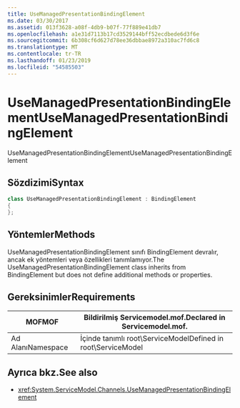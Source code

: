 ```yaml
---
title: UseManagedPresentationBindingElement
ms.date: 03/30/2017
ms.assetid: 013f3628-a08f-4db9-b07f-77f889e41db7
ms.openlocfilehash: a1e31d7113b17cd3529144bff52ecdbede6d3f6e
ms.sourcegitcommit: 6b308cf6d627d78ee36dbbae8972a310ac7fd6c8
ms.translationtype: MT
ms.contentlocale: tr-TR
ms.lasthandoff: 01/23/2019
ms.locfileid: "54585503"
---
```

# <a name="usemanagedpresentationbindingelement"></a><span data-ttu-id="2c074-102">UseManagedPresentationBindingElement</span><span class="sxs-lookup"><span data-stu-id="2c074-102">UseManagedPresentationBindingElement</span></span>
<span data-ttu-id="2c074-103">UseManagedPresentationBindingElement</span><span class="sxs-lookup"><span data-stu-id="2c074-103">UseManagedPresentationBindingElement</span></span>  
  
## <a name="syntax"></a><span data-ttu-id="2c074-104">Sözdizimi</span><span class="sxs-lookup"><span data-stu-id="2c074-104">Syntax</span></span>  
  
```csharp
class UseManagedPresentationBindingElement : BindingElement  
{  
};  
```  
  
## <a name="methods"></a><span data-ttu-id="2c074-105">Yöntemler</span><span class="sxs-lookup"><span data-stu-id="2c074-105">Methods</span></span>  
 <span data-ttu-id="2c074-106">UseManagedPresentationBindingElement sınıfı BindingElement devralır, ancak ek yöntemleri veya özellikleri tanımlamıyor.</span><span class="sxs-lookup"><span data-stu-id="2c074-106">The UseManagedPresentationBindingElement class inherits from BindingElement but does not define additional methods or properties.</span></span>  
  
## <a name="requirements"></a><span data-ttu-id="2c074-107">Gereksinimler</span><span class="sxs-lookup"><span data-stu-id="2c074-107">Requirements</span></span>  
  
|<span data-ttu-id="2c074-108">MOF</span><span class="sxs-lookup"><span data-stu-id="2c074-108">MOF</span></span>|<span data-ttu-id="2c074-109">Bildirilmiş Servicemodel.mof.</span><span class="sxs-lookup"><span data-stu-id="2c074-109">Declared in Servicemodel.mof.</span></span>|  
|---------|-----------------------------------|  
|<span data-ttu-id="2c074-110">Ad Alanı</span><span class="sxs-lookup"><span data-stu-id="2c074-110">Namespace</span></span>|<span data-ttu-id="2c074-111">İçinde tanımlı root\ServiceModel</span><span class="sxs-lookup"><span data-stu-id="2c074-111">Defined in root\ServiceModel</span></span>|  
  
## <a name="see-also"></a><span data-ttu-id="2c074-112">Ayrıca bkz.</span><span class="sxs-lookup"><span data-stu-id="2c074-112">See also</span></span>
- <xref:System.ServiceModel.Channels.UseManagedPresentationBindingElement>
